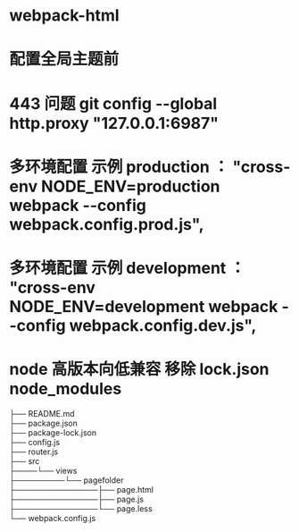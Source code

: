 # webpack-html

# 配置全局主题前

# 443 问题 git config --global http.proxy "127.0.0.1:6987"

# 多环境配置 示例 production ： "cross-env NODE_ENV=production webpack --config webpack.config.prod.js",

# 多环境配置 示例 development ： "cross-env NODE_ENV=development webpack --config webpack.config.dev.js",

# node 高版本向低兼容 移除 lock.json node_modules

├── README.md  
├── package.json  
├── package-lock.json  
├── config.js  
├── router.js  
├── src  
├────└── views  
├─────────└── pagefolder  
├───────────────├── page.html  
├───────────────├── page.js  
├───────────────└── page.less  
└── webpack.config.js
